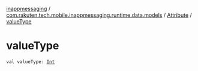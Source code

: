 [inappmessaging](../../index.md) / [com.rakuten.tech.mobile.inappmessaging.runtime.data.models](../index.md) / [Attribute](index.md) / [valueType](./value-type.md)

# valueType

`val valueType: `[`Int`](https://kotlinlang.org/api/latest/jvm/stdlib/kotlin/-int/index.html)
